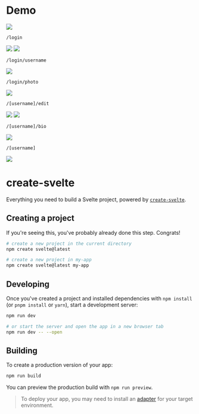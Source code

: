 # Demo

<img width="auto" height="auto" src="https://i.imgur.com/o8gSEQB.png">

```link
/login
```
<img width="auto" height="auto" src="https://i.imgur.com/TWanrFa.png">

<img width="auto" height="auto" src="https://i.imgur.com/3kT29Cr.png">
 
```link
/login/username
```
<img width="auto" height="auto" src="https://i.imgur.com/RtAwp0J.png">

```link
/login/photo
```
<img width="auto" height="auto" src="https://i.imgur.com/9fyUj9L.png">

```link
/[username]/edit
```
<img width="auto" height="auto" src="https://i.imgur.com/AeMT6ks.png">

<img width="auto" height="auto" src="https://i.imgur.com/scCXUp0.png">

```link
/[username]/bio
```
<img width="auto" height="auto" src="https://i.imgur.com/jKphYgI.png">

```link
/[username]
```
<img width="auto" height="auto" src="https://i.imgur.com/VyPjsvh.png">



# create-svelte

Everything you need to build a Svelte project, powered by [`create-svelte`](https://github.com/sveltejs/kit/tree/master/packages/create-svelte).

## Creating a project

If you're seeing this, you've probably already done this step. Congrats!

```bash
# create a new project in the current directory
npm create svelte@latest

# create a new project in my-app
npm create svelte@latest my-app
```

## Developing

Once you've created a project and installed dependencies with `npm install` (or `pnpm install` or `yarn`), start a development server:

```bash
npm run dev

# or start the server and open the app in a new browser tab
npm run dev -- --open
```

## Building

To create a production version of your app:

```bash
npm run build
```

You can preview the production build with `npm run preview`.

> To deploy your app, you may need to install an [adapter](https://kit.svelte.dev/docs/adapters) for your target environment.
